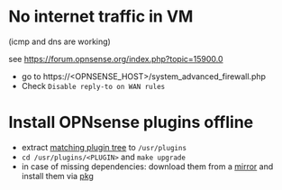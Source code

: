 # No internet traffic in VM
(icmp and dns are working)

see https://forum.opnsense.org/index.php?topic=15900.0
- go to https://<OPNSENSE_HOST>/system_advanced_firewall.php
- Check `Disable reply-to on WAN rules`

# Install OPNsense plugins offline
* extract [matching plugin tree](https://github.com/opnsense/plugins/tags) to `/usr/plugins`
* `cd /usr/plugins/<PLUGIN>` and `make upgrade`
* in case of missing dependencies: download them from a [mirror](https://opnsense.org/download) and install them via [pkg](https://github.com/fmirkes/gists/blob/main/snippets/pkg.sh)
